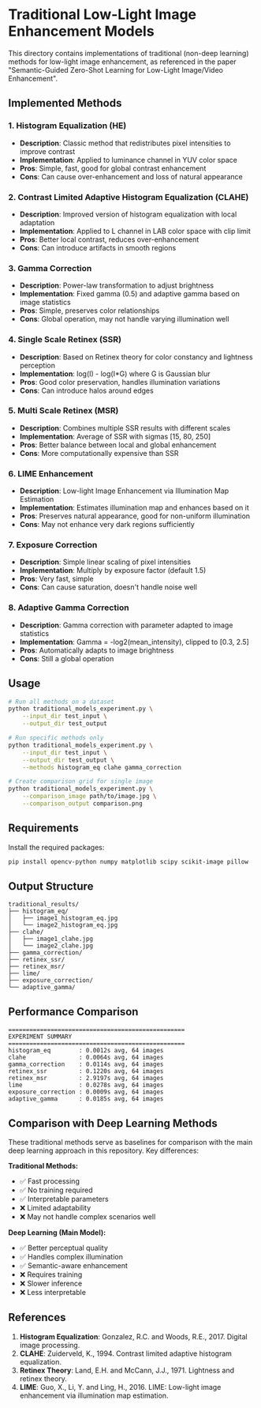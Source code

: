 # Traditional Low-Light Image Enhancement Models

This directory contains implementations of traditional (non-deep learning) methods for low-light image enhancement, as referenced in the paper "Semantic-Guided Zero-Shot Learning for Low-Light Image/Video Enhancement".

## Implemented Methods

### 1. Histogram Equalization (HE)
- **Description**: Classic method that redistributes pixel intensities to improve contrast
- **Implementation**: Applied to luminance channel in YUV color space
- **Pros**: Simple, fast, good for global contrast enhancement
- **Cons**: Can cause over-enhancement and loss of natural appearance

### 2. Contrast Limited Adaptive Histogram Equalization (CLAHE)
- **Description**: Improved version of histogram equalization with local adaptation
- **Implementation**: Applied to L channel in LAB color space with clip limit
- **Pros**: Better local contrast, reduces over-enhancement
- **Cons**: Can introduce artifacts in smooth regions

### 3. Gamma Correction
- **Description**: Power-law transformation to adjust brightness
- **Implementation**: Fixed gamma (0.5) and adaptive gamma based on image statistics
- **Pros**: Simple, preserves color relationships
- **Cons**: Global operation, may not handle varying illumination well

### 4. Single Scale Retinex (SSR)
- **Description**: Based on Retinex theory for color constancy and lightness perception
- **Implementation**: log(I) - log(I*G) where G is Gaussian blur
- **Pros**: Good color preservation, handles illumination variations
- **Cons**: Can introduce halos around edges

### 5. Multi Scale Retinex (MSR)
- **Description**: Combines multiple SSR results with different scales
- **Implementation**: Average of SSR with sigmas [15, 80, 250]
- **Pros**: Better balance between local and global enhancement
- **Cons**: More computationally expensive than SSR

### 6. LIME Enhancement
- **Description**: Low-light Image Enhancement via Illumination Map Estimation
- **Implementation**: Estimates illumination map and enhances based on it
- **Pros**: Preserves natural appearance, good for non-uniform illumination
- **Cons**: May not enhance very dark regions sufficiently

### 7. Exposure Correction
- **Description**: Simple linear scaling of pixel intensities
- **Implementation**: Multiply by exposure factor (default 1.5)
- **Pros**: Very fast, simple
- **Cons**: Can cause saturation, doesn't handle noise well

### 8. Adaptive Gamma Correction
- **Description**: Gamma correction with parameter adapted to image statistics
- **Implementation**: Gamma = -log2(mean_intensity), clipped to [0.3, 2.5]
- **Pros**: Automatically adapts to image brightness
- **Cons**: Still a global operation

## Usage

```bash
# Run all methods on a dataset
python traditional_models_experiment.py \
    --input_dir test_input \
    --output_dir test_output

# Run specific methods only
python traditional_models_experiment.py \
    --input_dir test_input \
    --output_dir test_output \
    --methods histogram_eq clahe gamma_correction

# Create comparison grid for single image
python traditional_models_experiment.py \
    --comparison_image path/to/image.jpg \
    --comparison_output comparison.png
```


## Requirements

Install the required packages:

```bash
pip install opencv-python numpy matplotlib scipy scikit-image pillow
```

## Output Structure

```
traditional_results/
├── histogram_eq/
│   ├── image1_histogram_eq.jpg
│   └── image2_histogram_eq.jpg
├── clahe/
│   ├── image1_clahe.jpg
│   └── image2_clahe.jpg
├── gamma_correction/
├── retinex_ssr/
├── retinex_msr/
├── lime/
├── exposure_correction/
└── adaptive_gamma/
```

## Performance Comparison
```
==================================================
EXPERIMENT SUMMARY
==================================================
histogram_eq        : 0.0012s avg, 64 images
clahe               : 0.0064s avg, 64 images
gamma_correction    : 0.0114s avg, 64 images
retinex_ssr         : 0.1220s avg, 64 images
retinex_msr         : 2.9197s avg, 64 images
lime                : 0.0278s avg, 64 images
exposure_correction : 0.0009s avg, 64 images
adaptive_gamma      : 0.0185s avg, 64 images
```

## Comparison with Deep Learning Methods

These traditional methods serve as baselines for comparison with the main deep learning approach in this repository. Key differences:

**Traditional Methods:**
- ✅ Fast processing
- ✅ No training required
- ✅ Interpretable parameters
- ❌ Limited adaptability
- ❌ May not handle complex scenarios well

**Deep Learning (Main Model):**
- ✅ Better perceptual quality
- ✅ Handles complex illumination
- ✅ Semantic-aware enhancement
- ❌ Requires training
- ❌ Slower inference
- ❌ Less interpretable

## References

1. **Histogram Equalization**: Gonzalez, R.C. and Woods, R.E., 2017. Digital image processing.
2. **CLAHE**: Zuiderveld, K., 1994. Contrast limited adaptive histogram equalization.
3. **Retinex Theory**: Land, E.H. and McCann, J.J., 1971. Lightness and retinex theory.
4. **LIME**: Guo, X., Li, Y. and Ling, H., 2016. LIME: Low-light image enhancement via illumination map estimation.


